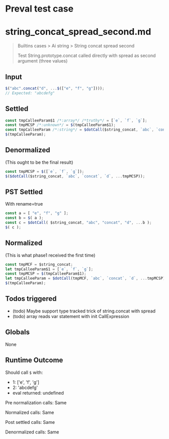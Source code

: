 # Preval test case

# string_concat_spread_second.md

> Builtins cases > Ai string > String concat spread second
>
> Test String.prototype.concat called directly with spread as second argument (three values)

## Input

`````js filename=intro
$("abc".concat("d", ...$(["e", "f", "g"])));
// Expected: "abcdefg"
`````


## Settled


`````js filename=intro
const tmpCalleeParam$1 /*:array*/ /*truthy*/ = [`e`, `f`, `g`];
const tmpMCSP /*:unknown*/ = $(tmpCalleeParam$1);
const tmpCalleeParam /*:string*/ = $dotCall($string_concat, `abc`, `concat`, `d`, ...tmpMCSP);
$(tmpCalleeParam);
`````


## Denormalized
(This ought to be the final result)

`````js filename=intro
const tmpMCSP = $([`e`, `f`, `g`]);
$($dotCall($string_concat, `abc`, `concat`, `d`, ...tmpMCSP));
`````


## PST Settled
With rename=true

`````js filename=intro
const a = [ "e", "f", "g" ];
const b = $( a );
const c = $dotCall( $string_concat, "abc", "concat", "d", ...b );
$( c );
`````


## Normalized
(This is what phase1 received the first time)

`````js filename=intro
const tmpMCF = $string_concat;
let tmpCalleeParam$1 = [`e`, `f`, `g`];
const tmpMCSP = $(tmpCalleeParam$1);
let tmpCalleeParam = $dotCall(tmpMCF, `abc`, `concat`, `d`, ...tmpMCSP);
$(tmpCalleeParam);
`````


## Todos triggered


- (todo) Maybe support type tracked trick of string.concat with spread
- (todo) array reads var statement with init CallExpression


## Globals


None


## Runtime Outcome


Should call `$` with:
 - 1: ['e', 'f', 'g']
 - 2: 'abcdefg'
 - eval returned: undefined

Pre normalization calls: Same

Normalized calls: Same

Post settled calls: Same

Denormalized calls: Same
